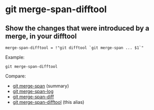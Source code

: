 # git merge-span-difftool

## Show the changes that were introduced by a merge, in your difftool

```gitalias
merge-span-difftool = !"git difftool `git merge-span ... $1`"
```

Example:

```shell
git merge-span-difftool
```

Compare:

* [git merge-span](../git-merge-span) (summary)
* [git merge-span-log](../git-merge-span-log)
* [git merge-span-diff](../git-merge-span-diff)
* [git merge-span-difftool](../git-merge-span-difftool) (this alias)
